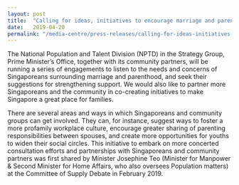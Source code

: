 ```yaml
---
layout: post
title:  "Calling for ideas, initiatives to encourage marriage and parenthood"
date:   2019-04-20
permalink: "/media-centre/press-releases/calling-for-ideas-initiatives-to-encourage-marriage-and-parenthood"
---
```


The National Population and Talent Division (NPTD) in the Strategy Group, Prime Minister’s Office, together with its community partners, will be running a series of engagements to listen to the needs and concerns of Singaporeans surrounding marriage and parenthood, and seek their suggestions for strengthening support. We would also like to partner more Singaporeans and the community in co-creating initiatives to make Singapore a great place for families.

There are several areas and ways in which Singaporeans and community groups can get involved. They can, for instance, suggest ways to foster a more profamily workplace culture, encourage greater sharing of parenting responsibilities between spouses, and create more opportunities for youths to widen their social circles. This initiative to embark on more concerted consultation efforts and partnerships with Singaporeans and community partners was first shared by Minister Josephine Teo (Minister for Manpower & Second Minister for Home Affairs, who also oversees Population matters) at the Committee of Supply Debate in February 2019.

